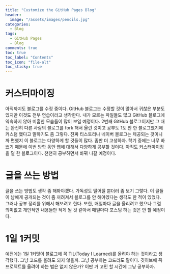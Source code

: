 ```yaml
---
title: "Customize the GitHub Pages Blog"
header:
  image: "/assets/images/pencils.jpg"
categories:
  - Blog
tags:
  - GitHub Pages
  - Blog
comments: true
toc: true
toc_label: "Contents"
toc_icon: "file-alt"
toc_sticky: true
---
```


# 커스터마이징

아직까지도 블로그를 수정 중이다. GitHub 블로그는 수정할 것이 많아서 귀찮은 부분도 있지만 이것도 전부 연습이라고 생각한다. 내가 모르는 파일들도 많고 GitHub 블로그에 익숙하지 않아 미흡한 모습들이 많이 보일 예정이다. 2번째 GitHub 블로그이지만 그 때는 완전히 다른 사람의 블로그를 fork 해서 올린 것이고 공부도 1도 안 한 블로그였기에 커스텀 했다고 말하기도 좀 그렇다. 진짜 티스토리나 네이버 블로그는 제공되는 것이니까 편했지 이 블로그는 다양하게 할 것들이 많다. 좀만 더 고생하자. 학기 중에는 너무 바쁘기 때문에 이번 방학 동안 웹에 대해서 다양하게 공부할 것이다. 아직도 커스터마이징을 덜 한 블로그이다. 천천히 공부하면서 바꿔 나갈 예정이다. 

# 글을 쓰는 방법

글을 쓰는 방법도 생각 좀 해봐야겠다. 가독성도 떨어질 뿐더러 좀 보기 그렇다. 이 글들이 남에게 공개되는 것이 좀 꺼려져서 블로그를 안 해야겠다는 생각도 한 적이 있었다. 그러나 공부 정리를 위해서 해보려고 한다. 또한, 매일마다 글을 올리려고 했으나 그럼 의미없고 개인적인 내용들만 적게 될 것 같아서 매일마다 포스팅 하는 것은 안 할 예정이다.

# 1일 1커밋

예전에는 1일 1커밋이 블로그에 꼭 TIL(Today I Learned)를 올려야 하는 것이라고 생각했다. 그냥 코드를 올려도 되지 않을까. 그냥 공부하는 코드라도 말이다. 깃허브에 꼭 프로젝트를 올려야 하는 법은 없지 않은가? 이딴 거 고민 할 시간에 그냥 공부하자. 

